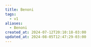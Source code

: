 ```yaml
---
title: Benoni
tags:
  - v1
aliases:
  - Benoni
created_at: 2024-07-12T20:10:18-03:00
updated_at: 2024-08-05T12:47:29-03:00
---
```


